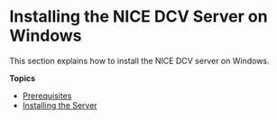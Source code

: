 # Installing the NICE DCV Server on Windows<a name="setting-up-installing-windows"></a>

This section explains how to install the NICE DCV server on Windows\.

**Topics**
+ [Prerequisites](setting-up-installing-winprereq.md)
+ [Installing the Server](setting-up-installing-wininstall.md)